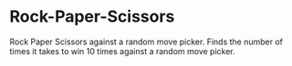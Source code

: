 # Rock-Paper-Scissors
Rock Paper Scissors against a random move picker.
Finds the number of times it takes to win 10 times against a random move picker.
